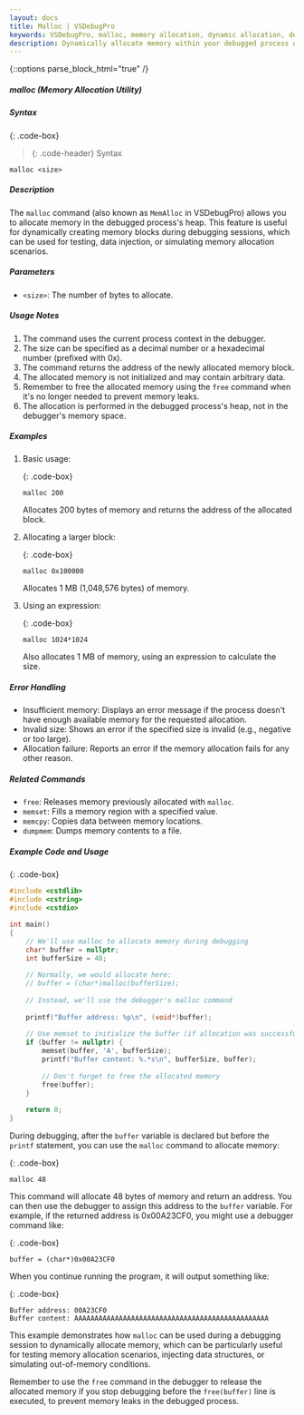 ```yaml
---
layout: docs
title: Malloc | VSDebugPro
keywords: VSDebugPro, malloc, memory allocation, dynamic allocation, debugging command, memory management, heap allocation
description: Dynamically allocate memory within your debugged process using VSDebugPro's malloc command. This page provides instructions on how to allocate memory blocks on the heap during debugging, assisting in testing memory management and simulating allocation scenarios.
---
```

{::options parse_block_html="true" /}

##### malloc (Memory Allocation Utility)

##### Syntax

{: .code-box}
>{: .code-header}
>Syntax
```
malloc <size>
```

##### Description
The `malloc` command (also known as `MemAlloc` in VSDebugPro) allows you to allocate memory in the debugged process's heap. This feature is useful for dynamically creating memory blocks during debugging sessions, which can be used for testing, data injection, or simulating memory allocation scenarios.

##### Parameters

- `<size>`: The number of bytes to allocate.

##### Usage Notes

1. The command uses the current process context in the debugger.
2. The size can be specified as a decimal number or a hexadecimal number (prefixed with 0x).
3. The command returns the address of the newly allocated memory block.
4. The allocated memory is not initialized and may contain arbitrary data.
5. Remember to free the allocated memory using the `free` command when it's no longer needed to prevent memory leaks.
6. The allocation is performed in the debugged process's heap, not in the debugger's memory space.

##### Examples

1. Basic usage:

   {: .code-box}
   ```
   malloc 200
   ```
   Allocates 200 bytes of memory and returns the address of the allocated block.

2. Allocating a larger block:

   {: .code-box}
   ```
   malloc 0x100000
   ```
   Allocates 1 MB (1,048,576 bytes) of memory.

3. Using an expression:

   {: .code-box}
   ```
   malloc 1024*1024
   ```
   Also allocates 1 MB of memory, using an expression to calculate the size.

##### Error Handling

- Insufficient memory: Displays an error message if the process doesn't have enough available memory for the requested allocation.
- Invalid size: Shows an error if the specified size is invalid (e.g., negative or too large).
- Allocation failure: Reports an error if the memory allocation fails for any other reason.

##### Related Commands

- `free`: Releases memory previously allocated with `malloc`.
- `memset`: Fills a memory region with a specified value.
- `memcpy`: Copies data between memory locations.
- `dumpmem`: Dumps memory contents to a file.

##### Example Code and Usage

{: .code-box}
```cpp
#include <cstdlib>
#include <cstring>
#include <cstdio>

int main()
{
    // We'll use malloc to allocate memory during debugging
    char* buffer = nullptr;
    int bufferSize = 48;
    
    // Normally, we would allocate here:
    // buffer = (char*)malloc(bufferSize);
    
    // Instead, we'll use the debugger's malloc command
    
    printf("Buffer address: %p\n", (void*)buffer);
    
    // Use memset to initialize the buffer (if allocation was successful)
    if (buffer != nullptr) {
        memset(buffer, 'A', bufferSize);
        printf("Buffer content: %.*s\n", bufferSize, buffer);
        
        // Don't forget to free the allocated memory
        free(buffer);
    }
    
    return 0;
}
```

During debugging, after the `buffer` variable is declared but before the `printf` statement, you can use the `malloc` command to allocate memory:

{: .code-box}
```
malloc 48
```

This command will allocate 48 bytes of memory and return an address. You can then use the debugger to assign this address to the `buffer` variable. For example, if the returned address is 0x00A23CF0, you might use a debugger command like:

{: .code-box}
```
buffer = (char*)0x00A23CF0
```

When you continue running the program, it will output something like:

{: .code-box}
```
Buffer address: 00A23CF0
Buffer content: AAAAAAAAAAAAAAAAAAAAAAAAAAAAAAAAAAAAAAAAAAAAAAAA
```

This example demonstrates how `malloc` can be used during a debugging session to dynamically allocate memory, which can be particularly useful for testing memory allocation scenarios, injecting data structures, or simulating out-of-memory conditions.

Remember to use the `free` command in the debugger to release the allocated memory if you stop debugging before the `free(buffer)` line is executed, to prevent memory leaks in the debugged process.